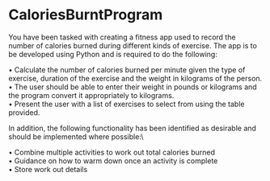 # CaloriesBurntProgram
You have been tasked with creating a fitness app used to record the number of calories burned during different kinds of exercise. The app is to be developed using Python and is required to do the following:

•	Calculate the number of calories burned per minute given the type of exercise, duration of the exercise and the weight in kilograms of the person.\
•	The user should be able to enter their weight in pounds or kilograms and the program convert it appropriately to kilograms.\
•	Present the user with a list of exercises to select from using the table provided.

In addition, the following functionality has been identified as desirable and should be implemented where possible:\

•	Combine multiple activities to work out total calories burned\
•	Guidance on how to warm down once an activity is complete\
•	Store work out details
